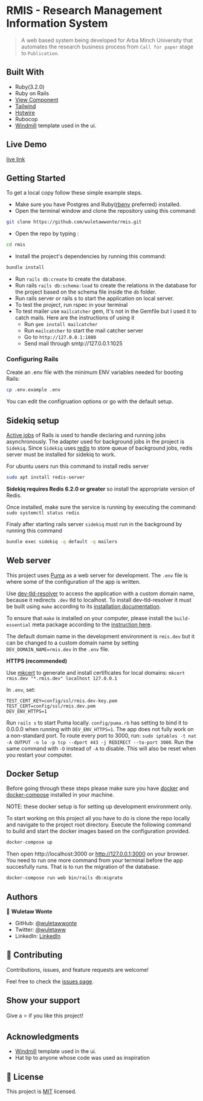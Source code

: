 # RMIS - Research Management Information System

> A web based system being developed for Arba Minch University that automates the research business process from `Call for paper` stage to `Publication`.

## Built With
- Ruby(3.2.0)
- Ruby on Rails
- [View Component](https://viewcomponent.org/)
- [Tailwind](https://tailwindcss.com/)
- [Hotwire](https://hotwired.dev/)
- Rubocop
- [Windmill](https://windmillui.com/) template used in the ui.

## Live Demo

[live link](https://amu-rmis.herokuapp.com/)

## Getting Started

To get a local copy follow these simple example steps.

- Make sure you have Postgres and Ruby([rbenv](https://github.com/rbenv/rbenv) preferred) installed.
- Open the terminal window and clone the repository using this command: 
```bash
git clone https://github.com/wuletawwonte/rmis.git
```
- Open the repo by typing : 
```bash
cd rmis
```
- Install the project's dependencies by running this command: 
```bash
bundle install
```
- Run `rails db:create` to create the database.
- Run rails `rails db:schema:load` to create the relations in the database for the project based on the schema file inside the `db` folder.
- Run rails server or rails s to start the application on local server.
- To test the project, run rspec in your terminal
- To test mailer use `mailcatcher` gem, It's not in the Gemfile but I used it to catch mails. Here are the instructions of using it
  - Run `gem install mailcatcher`
  - Run `mailcatcher` to start the mail catcher server
  - Go to `http://127.0.0.1:1080`
  - Send mail through smtp://127.0.0.1:1025

### Configuring Rails

Create an .env file with the minimum ENV variables needed for booting Rails:

```bash
cp .env.example .env
```

You can edit the configruation options or go with the default setup. 

## Sidekiq setup

[Active jobs](https://guides.rubyonrails.org/active_job_basics.html) of Rails is used to handle declaring and running jobs asynchronously. The adapter used for background jobs in the project is `Sidekiq`. Since `Sidekiq` uses [redis](https://redis.io/) to store queue of background jobs, redis server must be installed for sidekiq to work.

For ubuntu users run this command to install redis server

```bash
sudo apt install redis-server
```

**Sidekiq requires Redis 6.2.0 or greater** so install the appropriate version of Redis.

Once installed, make sure the service is running by executing the command: `sudo systemctl status redis`

Finaly after starting rails server `sidekiq` must run in the background by running this command

```bash
bundle exec sidekiq -q default -q mailers
```

## Web server
This project uses [Puma](https://puma.io/) as a web server for development. The `.env` file is where some of the configuration of the app is written. 

Use [dev-tld-resolver](https://github.com/puma/dev-tld-resolver) to access the application with a custom domain name, because it redirects `.dev` tld to localhost. To install dev-tld-resolver it must be built using `make` according to its [installation documentation](https://github.com/puma/dev-tld-resolver#installation). 

To ensure that `make` is installed on your computer, please install the `build-essential` meta package according to the [instruction here](./docs/Install%20build-essentials.md). 

The default domain name in the development environment is `rmis.dev` but it can be changed to a custom domain name by setting `DEV_DOMAIN_NAME=rmis.dev` in the `.env` file.

**HTTPS (recommended)**

Use [mkcert](https://github.com/FiloSottile/mkcert) to generate and install certificates for local domains: `mkcert rmis.dev "*.rmis.dev" localhost 127.0.0.1`

In `.env`, set:

```
TEST_CERT_KEY=config/ssl/rmis.dev-key.pem
TEST_CERT=config/ssl/rmis.dev.pem
DEV_ENV_HTTPS=1
```

Run `rails s` to start Puma locally. `config/puma.rb` has setting to bind it to 0.0.0.0 when running with `DEV_ENV_HTTPS=1`.
The app does not fully work on a non-standard port. To route every port to 3000, run: `sudo iptables -t nat -A OUTPUT -o lo -p tcp --dport 443 -j REDIRECT --to-port 3000`. Run the same command with `-D` instead of `-A` to disable. This will also be reset when you restart your computer.

## Docker Setup

Before going through these steps please make sure you have [docker](https://docs.docker.com/engine/install/) and [docker-compose](https://docs.docker.com/compose/install/) installed in your machine. 

NOTE: these docker setup is for setting up development environment only.

To start working on this project all you have to do is clone the repo locally and navigate to the project root directory. Execute the following command to build and start the docker images based on the configuration provided. 

```bash
docker-compose up
```
Then open http://localhost:3000 or http://127.0.0.1:3000 on your browser. You need to run one more command from your terminal before the app succesfully runs. That is to run the migration of the database. 

```bash
docker-compose run web bin/rails db:migrate
```

## Authors

👤 **Wuletaw Wonte**

- GitHub: [@wuletawwonte](https://github.com/wuletawwonte)
- Twitter: [@wuletaww](https://twitter.com/wuletaww)
- LinkedIn: [LinkedIn](https://linkedin.com/in/wuletaw-wonte)

## 🤝 Contributing

Contributions, issues, and feature requests are welcome!

Feel free to check the [issues page](../../issues/).

## Show your support

Give a ⭐️ if you like this project!

## Acknowledgments

- [Windmill](https://windmillui.com/) template used in the ui.
- Hat tip to anyone whose code was used as inspiration

## 📝 License

This project is [MIT](./LICENSE.md) licensed.
